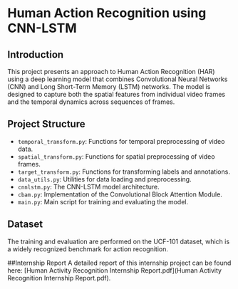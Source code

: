 # Human Action Recognition using CNN-LSTM

## Introduction
This project presents an approach to Human Action Recognition (HAR) using a deep learning model that combines Convolutional Neural Networks (CNN) and Long Short-Term Memory (LSTM) networks. The model is designed to capture both the spatial features from individual video frames and the temporal dynamics across sequences of frames.

## Project Structure
- `temporal_transform.py`: Functions for temporal preprocessing of video data.
- `spatial_transform.py`: Functions for spatial preprocessing of video frames.
- `target_transform.py`: Functions for transforming labels and annotations.
- `data_utils.py`: Utilities for data loading and preprocessing.
- `cnnlstm.py`: The CNN-LSTM model architecture.
- `cbam.py`: Implementation of the Convolutional Block Attention Module.
- `main.py`: Main script for training and evaluating the model.

## Dataset
The training and evaluation are performed on the UCF-101 dataset, which is a widely recognized benchmark for action recognition.

##Internship Report
A detailed report of this internship project can be found here: [Human Activity Recognition Internship Report.pdf](Human Activity Recognition Internship Report.pdf).
